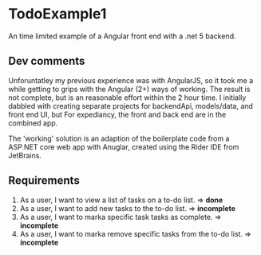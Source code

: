 # TodoExample1
An time limited example of a Angular front end with a .net 5 backend.

## Dev comments
Unforuntatley my previous experience was with AngularJS, so it took me a while getting to grips with the Angular (2+) ways of working. The result is not complete, but is an reasonable effort within the 2 hour time. I initially dabbled with creating separate projects for backendApi, models/data, and front end UI, but For expediancy, the front and back end are in the combined app.

The 'working' solution is an adaption of the boilerplate code from a ASP.NET core web app with Anuglar, created using the Rider IDE from JetBrains.

## Requirements
1. As a user, I want to view a list of tasks on a to-do list.  => __done__
2. As a user, I want to add new tasks to the to-do list.  => __incomplete__
3. As a user, I want to marka specific task tasks as complete.  => __incomplete__
4. As a user, I want to marka remove specific tasks from the to-do list.  => __incomplete__

